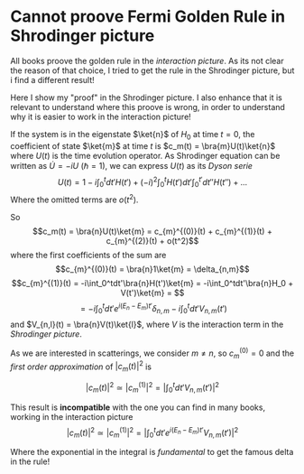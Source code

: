 # Cannot proove Fermi Golden Rule in Shrodinger picture

All books proove the golden rule in the _interaction picture_. As its not clear the reason of that choice, I tried to get the rule in the Shrodinger picture, but i find a different result!

Here I show my "proof" in the Shrodinger picture.
I also enhance that it is relevant to understand where this proove is wrong, in order to understand why it is easier to work in the interaction picture!

If the system is in the eigenstate $\ket{n}$ of $H_0$ at time $t=0$, the coefficient of state $\ket{m}$ at time $t$ is $c_m(t) = \bra{m}U(t)\ket{n}$ where $U(t)$ is the time evolution operator.
As Shrodinger equation can be written as $\dot{U} = -iU$ ($\hbar = 1$), we can express $U(t)$ as its _Dyson serie_
$$U(t) = 1 - {i}\int_0^tdt'H(t') + ({-i})^2\int_0^tH(t')dt'\int_0^{t'}dt'' H(t'') + ...$$
Where the omitted terms are $o(t^2)$.

So
$$c_m(t) = \bra{n}U(t)\ket{m} = c_{m}^{(0)}(t) + c_{m}^{(1)}(t) + c_{m}^{(2)}(t) + o(t^2)$$
where the first coefficients of the sum are
$$c_{m}^{(0)}(t) = \bra{n}1\ket{m} = \delta_{n,m}$$
$$c_{m}^{(1)}(t) = -i\int_0^tdt'\bra{n}H(t')\ket{m} = -i\int_0^tdt'\bra{n}H_0 + V(t')\ket{m} = 
$$
$$= -i\int_0^tdt'e^{i(E_n-E_m)t'}\delta_{n,m} -i\int_0^tdt'V_{n,m}(t') $$
and $V_{n,l}(t) = \bra{n}V(t)\ket{l}$, where $V$ is the interaction term in the _Shrodinger picture_.

As we are interested in scatterings, we consider $m\neq n$, so $c_m^{(0)}=0$ and the _first order approximation_ of $|c_m(t)|^2$ is

$$|c_m(t)|^2 \simeq |c_m^{(1)}|^2 = |\int_0^tdt'V_{n,m}(t')|^2$$

This result is **incompatible** with the one you can find in many books, working in the interaction picture
$$|c_m(t)|^2 \simeq |c_m^{(1)}|^2 = |\int_0^tdt'e^{i(E_n-E_m)t'}V_{n,m}(t')|^2$$

Where the exponential in the integral is _fundamental_ to get the famous delta in the rule!